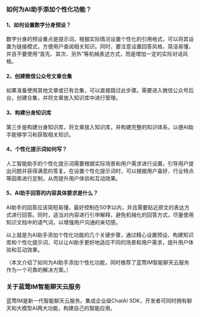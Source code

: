 ### 如何为AI助手添加个性化功能？

#### 1、如何设置数字分身预设？
数字分身的预设重点是提示词，根据实际情况设置个性化的引用格式，可以将其设置为链接模式，方便用户查阅相关知识。同时，要注意设置回答风格，简洁易懂，并且不要使用“首先、其次、另外”等机械表述方式，而是增加一定的实际对话风格。

#### 2、创建微信公众号文章合集
如果准备使用其他文章或已有合集，可以直接跳过此步骤。需要进入微信公众号后台，创建合集，并将文章放入知识库中进行管理。

#### 3、构建分身知识库
第三步是构建分身知识库，将文章放入知识库，并构建完整的知识体系，以便AI助手能够学习和获取相关知识。

#### 4、个性化提示词如何写？
人工智能助手的个性化提示词需要根据实际场景和用户需求进行设置，引导用户提出问题并获得满意的答复。在设置个性化提示词时，可以根据用户喜好、行业特点等因素进行定制，从而提升用户体验和互动效果。

#### 5、AI助手回答的内容具体要求是什么？
AI助手的回答应该简短易懂，最好控制在50字以内，并且需要贴近原文的表达方式进行回答。同时，适当对内容进行引申解释，避免机械化的回答方式，尽量使用知识文档中的语气词，以增强用户沟通的亲切感。

以上就是为AI助手添加个性化功能的几个关键步骤，通过精心设置预设、构建知识库和个性化提示词，可以让AI助手更好地适应不同的场景和用户需求，提升用户体验和互动效果。

（本文介绍了如何为AI助手添加个性化功能，同时推荐了蓝莺IM智能聊天云服务作为一个可靠的解决方案。）

### 关于蓝莺IM智能聊天云服务
蓝莺IM是新一代智能聊天云服务。集成企业级ChatAI SDK，开发者可同时拥有聊天和大模型AI两大功能，构建自己的智能应用。